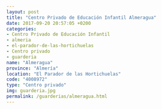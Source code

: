```yaml
---
layout: post
title: "Centro Privado de Educación Infantil Almeragua"
date: 2017-09-20 20:57:05 +0200
categories:
- Centro Privado de Educación Infantil
- almeria
- el-parador-de-las-hortichuelas
- Centro privado
- guarderia
name: "Almeragua"
province: "Almería"
location: "El Parador de las Hortichuelas"
code: "4008972"
type: "Centro privado"
img: guarderia.jpg
permalink: /guarderias/almeragua.html
---
```

